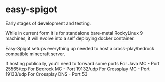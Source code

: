 # easy-spigot

Early stages of development and testing. 

While in current form it is for standalone bare-metal RockyLinux 9 machines, it will evolve into a self deploying docker container. 

Easy-Spigot setups everything up needed to host a cross-play/bedrock compatible minecraft server. 

If hosting publically, you'll need to forward some ports
  For Java MC - Port 25565/tcp
  For Bedrock MC - Port 19132/udp
  For Crossplay MC - Port 19133/udp
  For Crossplay DNS - Port 53
